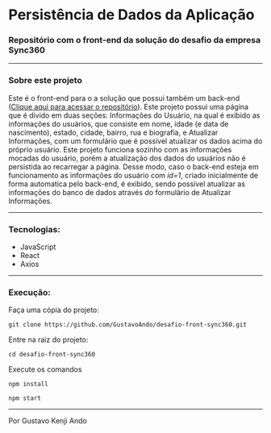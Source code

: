 # Persistência de Dados da Aplicação

### Repositório com o front-end da solução do desafio da empresa Sync360

---
### Sobre este projeto

Este é o front-end para o a solução que possui também um back-end ([Clique aqui para acessar o repositório](https://github.com/GustavoAndo/desafio-back-sync360)). Este projeto possui uma página que é divido em duas seções: Informações do Usuário, na qual é exibido as informações do usuários, que consiste em nome, idade (e data de nascimento), estado, cidade, bairro, rua e biografia, e Atualizar Informações, com um formulário que é possível atualizar os dados acima do próprio usuário. Este projeto funciona sozinho com as informações mocadas do usuário, porém a atualização dos dados do usuários não é persistida ao recarregar a página. Desse modo, caso o back-end esteja em funcionamento as informações do usuário com *id=1*, criado inicialmente de forma automatica pelo back-end,  é exibido, sendo possível atualizar as informações do banco de dados através do formulário de Atualizar Informações.

---

### Tecnologias:
* JavaScript
* React
* Axios

---
### Execução: 

Faça uma cópia do projeto:
```console
git clone https://github.com/GustavoAndo/desafio-front-sync360.git
```
Entre na raiz do projeto:
```console
cd desafio-front-sync360 
```
Execute os comandos
```console
npm install
```
```console
npm start
```
---

Por Gustavo Kenji Ando